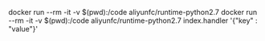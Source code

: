 docker run --rm -it -v $(pwd):/code aliyunfc/runtime-python2.7
docker run --rm -it -v $(pwd):/code aliyunfc/runtime-python2.7 index.handler '{"key" : "value"}'
